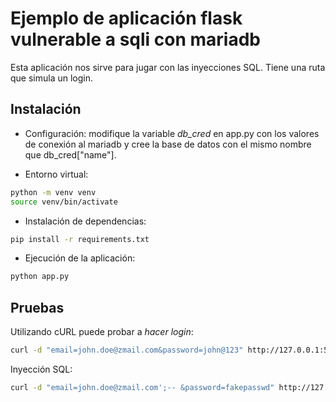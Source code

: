 # Ejemplo de aplicación flask vulnerable a sqli con mariadb

Esta aplicación nos sirve para jugar con las inyecciones SQL. Tiene una
ruta que simula un login.

## Instalación
- Configuración: modifique la variable *db_cred* en app.py con los valores
de conexión al mariadb y cree la base de datos con el mismo nombre que db_cred["name"].

- Entorno virtual:
```bash
python -m venv venv
source venv/bin/activate
```

- Instalación de dependencias:
```bash
pip install -r requirements.txt
```

- Ejecución de la aplicación:
```bash
python app.py
```

## Pruebas

Utilizando cURL puede probar a *hacer login*:
```bash
curl -d "email=john.doe@zmail.com&password=john@123" http://127.0.0.1:5000/sqli/login
```

Inyección SQL:
```bash
curl -d "email=john.doe@zmail.com';-- &password=fakepasswd" http://127.0.0.1:5000/sqli/login
```
